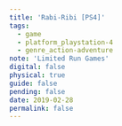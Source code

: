 ```yaml
---
title: 'Rabi-Ribi [PS4]'
tags:
  - game
  - platform_playstation-4
  - genre_action-adventure
note: 'Limited Run Games'
digital: false
physical: true
guide: false
pending: false
date: 2019-02-28
permalink: false
---
```

